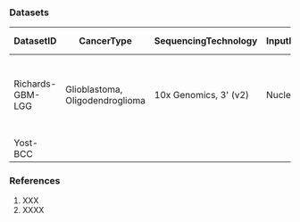 ### Datasets

| DatasetID | CancerType  | SequencingTechnology | InputMaterial | Num. Samples  | Num. Patients | Num. cells | CellTypes | Ref. | 
|-----------|-------------|----------------------|---------------|---------------|---------------|------------|-----------|------|
| Richards-GBM-LGG | Glioblastoma,<br />Oligodendroglioma | 10x Genomics, 3' (v2) | Nuclei | 8 | 3 | 30k | Malignant,<br />Astrocytes,<br />Oligodendrocytes,<br />Neurons,<br />Tcells,<br />Myeloid,<br />Vascular cells<br />|
| Yost-BCC | 


### References
1. XXX
2. XXXX
